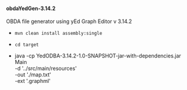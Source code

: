 <h4>obdaYedGen-3.14.2</h5>

 OBDA file generator using yEd Graph Editor v 3.14.2

 - ` mvn clean install assembly:single `
 - ` cd target `
 
 - java -cp YedODBA-3.14.2-1.0-SNAPSHOT-jar-with-dependencies.jar Main  \
  -d   '../src/main/resources'                                          \
  -out './map.txt'                                                      \
  -ext '.graphml'
